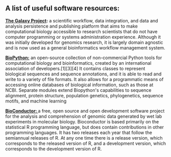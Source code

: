## A list of useful software resources:

**[The Galaxy Project](https://galaxyproject.org/):** a scientific workflow, data integration, and data and analysis persistence and publishing platform that aims to make computational biology accessible to research scientists that do not have computer programming or systems administration experience. Although it was initially developed for genomics research, it is largely domain agnostic and is now used as a general bioinformatics workflow management system.


**[BioPython:](http://biopython.org/)** an open-source collection of non-commercial Python tools for computational biology and bioinformatics, created by an international association of developers.[1][3][4] It contains classes to represent biological sequences and sequence annotations, and it is able to read and write to a variety of file formats. It also allows for a programmatic means of accessing online databases of biological information, such as those at NCBI. Separate modules extend Biopython's capabilities to sequence alignment, protein structure, population genetics, phylogenetics, sequence motifs, and machine learning

**[BioConductor: ](https://www.bioconductor.org/)** a free, open source and open development software project for the analysis and comprehension of genomic data generated by wet lab experiments in molecular biology. Bioconductor is based primarily on the statistical R programming language, but does contain contributions in other programming languages. It has two releases each year that follow the semiannual releases of R. At any one time there is a release version, which corresponds to the released version of R, and a development version, which corresponds to the development version of R.
